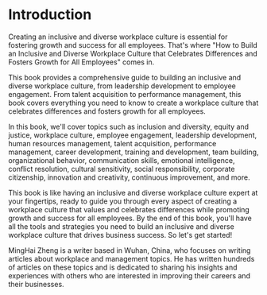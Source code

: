 # Introduction

Creating an inclusive and diverse workplace culture is essential for fostering growth and success for all employees. That's where "How to Build an Inclusive and Diverse Workplace Culture that Celebrates Differences and Fosters Growth for All Employees" comes in.

This book provides a comprehensive guide to building an inclusive and diverse workplace culture, from leadership development to employee engagement. From talent acquisition to performance management, this book covers everything you need to know to create a workplace culture that celebrates differences and fosters growth for all employees.

In this book, we'll cover topics such as inclusion and diversity, equity and justice, workplace culture, employee engagement, leadership development, human resources management, talent acquisition, performance management, career development, training and development, team building, organizational behavior, communication skills, emotional intelligence, conflict resolution, cultural sensitivity, social responsibility, corporate citizenship, innovation and creativity, continuous improvement, and more.

This book is like having an inclusive and diverse workplace culture expert at your fingertips, ready to guide you through every aspect of creating a workplace culture that values and celebrates differences while promoting growth and success for all employees. By the end of this book, you'll have all the tools and strategies you need to build an inclusive and diverse workplace culture that drives business success. So let's get started!

MingHai Zheng is a writer based in Wuhan, China, who focuses on writing articles about workplace and management topics. He has written hundreds of articles on these topics and is dedicated to sharing his insights and experiences with others who are interested in improving their careers and their businesses.

